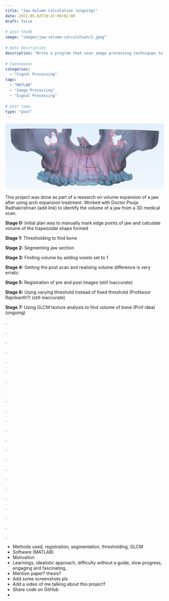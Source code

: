 ```yaml
---
title: "Jaw Volume Calculation (ongoing)"
date: 2021-05-02T19:47:09+02:00
draft: false

# post thumb
image: "images/jaw-volume-calculation/3.jpeg"

# meta description
description: "Wrote a program that uses image processing techniques to identify the volume of a human jaw from a 3D medical scan"

# taxonomies
categories: 
  - "Signal Processing"
tags:
  - "MATLAB"
  - "Image Processing"
  - "Signal Processing"
  
# post type
type: "post"
---
```

![image](../../images/jaw-volume-calculation/3.jpeg)

This project was done as part of a research on volume expansion of a jaw after using arch expansion treatment. Worked with Doctor Pooja Radhakrishnan (add link) to identify the volume of a jaw from a 3D medical scan.

**Stage 0:** Initial plan was to manually mark edge points of jaw and calculate volume of the trapezoidal shape formed

**Stage 1:** Thresholding to find bone

**Stage 2:** Segmenting jaw section

**Stage 3:** Finding volume by adding voxels set to 1 

**Stage 4:** Getting the post scan and realising volume difference is very erratic

**Stage 5:** Registration of pre and post images (still inaccurate)

**Stage 6:** Using varying threshold instead of fixed threshold (Professor Rajnikanth?) (still inaccurate)

**Stage 7:** Using GLCM texture analysis to find volume of bone (Prof idea) (ongoing)

.

.

.

.

.

.

.

.

.

.

.

.

.

.

.

.

.

.

.

.

.

.

.

- Methods used, registration, segmentation, thresholding, GLCM
- Software (MATLAB)
- Motivation
- Learnings, idealistic approach, difficulty without a guide, slow progress, engaging and fascinating, 
- Mention paper? thesis?
- Add some screenshots pls
- Add a video of me talking about this project?
- Share code on GitHub
- 
